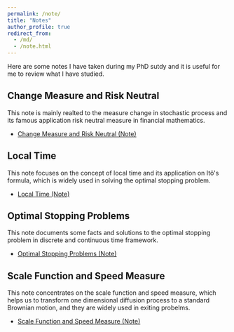 ```yaml
---
permalink: /note/
title: "Notes"
author_profile: true
redirect_from: 
  - /md/
  - /note.html
---
```

Here are some notes I have taken during my PhD sutdy and it is useful for me to review what I have studied.

## Change Measure and Risk Neutral 
This note is mainly realted to the measure change in stochastic process and its famous application risk neutral measure in financial mathematics.
* [Change Measure and Risk Neutral (Note)](https://yuze0402.github.io/files/Change_Measure_and_Risk_Neutral_v2.pdf)


## Local Time
This note focuses on the concept of local time and its application on Itô's formula, which is widely used in solving the optimal stopping problem.
* [Local Time (Note)](https://yuze0402.github.io/files/Local_Time_Note.pdf)


## Optimal Stopping Problems
This note documents some facts and solutions to the optimal stopping problem in discrete and continuous time framework.
* [Optimal Stopping Problems (Note)](https://yuze0402.github.io/files/OSFB.pdf)


## Scale Function and Speed Measure
This note concentrates on the scale function and speed measure, which helps us to transform one dimensional diffusion process to a standard Brownian motion, and they are widely used in exiting probelms.
* [Scale Function and Speed Measure (Note)](https://yuze0402.github.io/files/Scale_Function_and_Speed_Measure.pdf)
